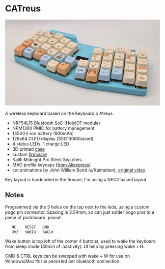 # CATreus

![photo of keyboard](photo.jpg)

A wireless keyboard based on the Keyboardio Atreus.

* NRF54L15 Bluetooth SoC (HolyIOT module)
* NPM1300 PMIC for battery management
* 14500 li-ion battery (900mAh)
* 128x64 OLED display (SSD13060based)
* 4 status LEDs, 1 charge LED
* 3D printed [case](/case)
* custom [firmware](/kbd_firmware)
* Kailh Midnight Pro Silent Switches
* MAO profile keycaps ([from Aliexpress](https://www.aliexpress.com/item/1005008664883621.html))
* cat animations by John William Bond (u/Kaimatten), [original video](https://www.reddit.com/r/PixelArt/comments/hoxd95/1_minute_of_1_bit_cat_animations)

Key layout is hardcoded in the firware, I'm using a NEO2 based layout.

## Notes

Programmed via the 5 holes on the top next to the leds, using a custom pogo pin connector.
Spacing is 2.54mm, so can just solder pogo pins to a piece of protoboard.
pinout:
```
   NC    RESET   GND
   3V3   SWDIO   SWCLK
```

Wake button is top left of the center 4 buttons, used to wake the keyboard from sleep mode (30min of inactivity).
UI help by pressing wake + H.

CMD & CTRL keys can be swapped with wake + W for use on Windows/Mac this is persisted per bluetooth connection.
